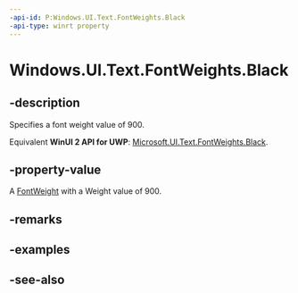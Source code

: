 ```yaml
---
-api-id: P:Windows.UI.Text.FontWeights.Black
-api-type: winrt property
---
```


<!-- Property syntax
public Windows.UI.Text.FontWeight Black { get; }
-->

# Windows.UI.Text.FontWeights.Black

## -description

Specifies a font weight value of 900.

Equivalent **WinUI 2 API for UWP**: [Microsoft.UI.Text.FontWeights.Black](/windows/winui/api/microsoft.ui.text.fontweights.black).

## -property-value

A [FontWeight](fontweight.md) with a Weight value of 900.

## -remarks

## -examples

## -see-also
